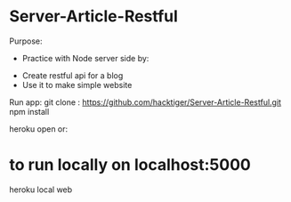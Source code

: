 # Server-Article-Restful

Purpose:
- Practice with Node server side by:
+ Create restful api for a blog 
+ Use it to make simple website

Run app:
git clone : https://github.com/hacktiger/Server-Article-Restful.git
npm install

heroku open
or:
# to run locally on localhost:5000
heroku local web 
